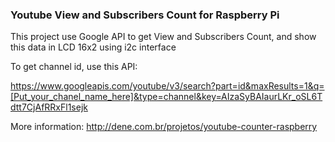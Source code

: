 ### Youtube View and Subscribers Count for Raspberry Pi


This project use Google API to get View and Subscribers Count, and show this data in LCD 16x2 using i2c interface 

To get channel id, use this API:

https://www.googleapis.com/youtube/v3/search?part=id&maxResults=1&q=[Put_your_chanel_name_here]&type=channel&key=AIzaSyBAIaurLKr_oSL6Tdtt7CjAfRRxFl1sejk



More information: http://dene.com.br/projetos/youtube-counter-raspberry 
